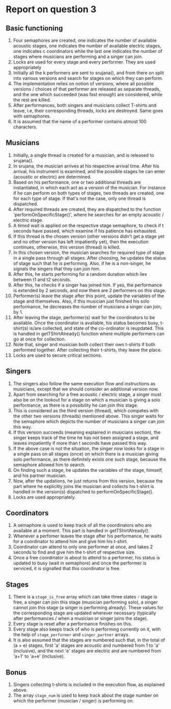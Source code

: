 # Report on question 3

## Basic functioning

1. Four semaphores are created, one indicates the number of available acoustic stages, one indicates the number of available electric stages, one indicates c coordinators while the last one indicates the number of stages where musicians are performing and a singer can join.
2. Locks are used for every stage and every performer. They are used appropriately
3. Initially all the k performers are sent to srujana(), and from there on split into various versions and search for stages on which they can perform.
4. The implementation relies on notion of versions, where all possible versions / choices of that performer are released as separate threads, and the one which succeeded (was fast enough) are considered, while the rest are killed.
5. After performances, both singers and musicians collect T-shirts and leave, i.e, their corresponding threads, locks are destroyed. Same goes with semaphores.
6. It is assumed that the name of a performer contains atmost 100 characters.

## Musicians 

1. Initially, a single thread is created for a musician, and is released to srujana().
2. In srujana, the musician arrives at his respective arrival time. After his arrival, his instrument is examined, and the possible stages he can enter (acoustic or electric) are determined.
3. Based on his performance, one or two additional threads are instantiated, in which each act as a version of the musician. For instance if he can perform on both types of stages, two threads are created, one for each type of stage. If that's not the case, only one thread is dispatched.
4. After required threads are created, they are dispatched to the function 'performOnSpecificStage()', where he searches for an empty acoustic / electric stage.
5. A timed wait is applied on the respective stage semaphore, to check if t seconds have passed, which examine if his patience has exhausted.
6. If this thread is the chosen version (other versions didn't get a stage yet and no other version has left impatiently yet), then the execution continues, otherwise, this version (thread) is killed.
7. In this chosen version, the musician searches for required type of stage in a single pass through all stages. After choosing, he updates the status of stage such that he is performing. Also, if he is a non-singer, he signals the singers that they can join him.
8. After this, he starts performing for a random duration which lies between t1 and t2 seconds.
9. After this, he checks if a singer has joined him. If yes, the performance is extended by 2 seconds, and now there are 2 performers on this stage.
10. Performer(s) leave the stage after this point, update the variables of the stage and themselves. Also, if this musician just finished his solo performance, he decreases the number of musicians a singer can join, by 1.
11. After leaving the stage, performer(s) wait for the coordinators to be available. Once the coordinator is available, his status becomes busy, t-shirt(s) is/are collected, and state of the co-ordinator is reupdated. This is handled in getTShirtAlready() function where multiple performers can go at once for collection.
12. Note that, singer and musician both collect their own t-shirts if both performed together. After collecting their t-shirts, they leave the place. 
13. Locks are used to secure critical sections.

## Singers

1. The singers also follow the same execution flow and instructions as musicians, except that we should consider an additional version now.
2. Apart from searching for a free acoustic / electric stage, a singer must also be on the lookout for a stage on which a musician is giving a solo performance, as there is a possibility he can join this stage.
3. This is considered as the third version (thread), which competes with the other two versions (threads) mentioned above. This singer waits for the semaphore which depicts the number of musicians a singer can join this way.
4. If this version succeeds (meaning explained in musicians section), the singer keeps track of the time he has not been assigned a stage, and leaves impatiently if more than t seconds have passed this way.
5. If the above case is not the situation, the singer now looks for a stage in a single pass on all stages (once) on which there is a musician giving solo performance, as there definitely exists one such stage, because the semaphore allowed him to search.
6. On finding such a stage, he updates the variables of the stage, himself, and his partner musician.
7. Now, after the updations, he just returns from this version, because the part where he explicitly joins the musician and collects his t-shirt is handled in the version(s) dispatched to performOnSpecificStage().
8. Locks are used appropriately.


## Coordinators

1. A semaphore is used to keep track of all the coordinators who are available at a moment. This part is handled in getTShirtAlready().
2. Whenever a perfomer leaves the stage after his performance, he waits for a coordinator to attend him and give him his t-shirt.
3. Coordinator can attend to only one performer at once, and takes 2 seconds to find and give him the t-shirt of respective size.
4. Once a free coordinator is about to attend to a performer, his status is updated to busy (wait in semaphore) and once the performer is serviced, it is signalled that this coordinator is free.

## Stages

1. There is a `stage_is_free` array which can take three states - stage is free, a singer can join this stage (musician performing solo), a singer cannot join this stage (a singer is performing already). These values for the corresponding stage are updated wherever necessary (typically after performances / when a musician or singer joins the stage).
2. Every stage is reset after a performance finishes on this.
3. Every stage also keeps track of who is performing currently on it, with the help of `stage_performer` and `singer_partner` arrays.
4. It is also assumed that the stages are numbered such that, in the total of (a + e) stages, first 'a' stages are acoustic and numbered from 1 to 'a' (inclusive), and the next 'e' stages are electric and are numbered from 'a+1' to 'a+e' (inclusive).

## Bonus

1. Singers collecting t-shirts is included in the execution flow, as explained above.
2. The array `stage_num` is used to keep track about the stage number on which the performer (musician / singer) is performing on.
